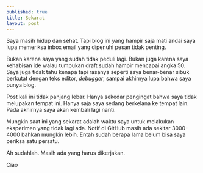 ```yaml
---
published: true
title: Sekarat
layout: post
---
```

Saya masih hidup dan sehat. Tapi blog ini yang hampir saja mati andai saya lupa memeriksa inbox email yang dipenuhi pesan tidak penting.

<!--more-->

Bukan karena saya yang sudah tidak peduli lagi. Bukan juga karena saya kehabisan ide walau tumpukan draft sudah hampir mencapai angka 50. Saya juga tidak tahu kenapa tapi rasanya seperti saya benar-benar sibuk berkutat dengan teks editor, *debugger*, sampai akhirnya lupa bahwa saya punya blog.

Post kali ini tidak panjang lebar. Hanya sekedar pengingat bahwa saya tidak melupakan tempat ini. Hanya saja saya sedang berkelana ke tempat lain. Pada akhirnya saya akan kembali lagi nanti.

Mungkin saat ini yang sekarat adalah waktu saya untuk melakukan eksperimen yang tidak lagi ada. Notif di GitHub masih ada sekitar 3000-4000 bahkan mungkin lebih. Entah sudah berapa lama belum bisa saya periksa satu persatu.

Ah sudahlah. Masih ada yang harus dikerjakan.

Ciao